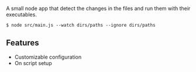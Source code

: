 A small node app that detect the changes in the files and run them with their executables.

```shell
$ node src/main.js --watch dirs/paths --ignore dirs/paths
```

## Features

- Customizable configuration
- On script setup

